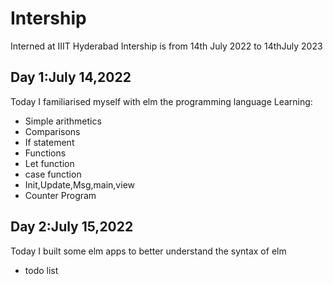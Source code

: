 # Intership
Interned at IIIT Hyderabad
Intership is from 14th July 2022 to 14thJuly 2023 

## Day 1:July 14,2022

Today I familiarised myself with elm the programming language
Learning:

* Simple arithmetics
* Comparisons
* If statement
* Functions
* Let function
* case function
* Init,Update,Msg,main,view
* Counter Program

## Day 2:July 15,2022

Today I built some elm apps to better understand the syntax of elm
* todo list
